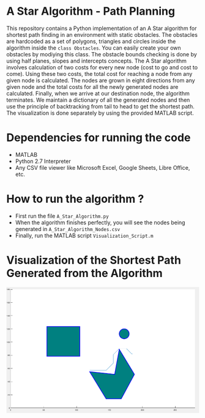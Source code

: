 # A Star Algorithm - Path Planning

This repository contains a Python implementation of an A Star algorithm for shortest path finding in an environment with static obstacles. The obstacles are hardcoded as a set of polygons, triangles and circles inside the algorithm inside the `class Obstacles`. You can easily create your own obstacles by modiying this class. The obstacle bounds checking is done by using half planes, slopes and intercepts concepts. The A Star algorithm involves calculation of two costs for every new node (cost to go and cost to come). Using these two costs, the total cost for reaching a node from any given node is calculated. The nodes are grown in eight directions from any given node and the total costs for all the newly generated nodes are calculated. Finally, when we arrive at our destination node, the algorithm terminates. We maintain a dictionary of all the generated nodes and then use the principle of backtracking from tail to head to get the shortest path. The visualization is done separately by using the provided MATLAB script. 

# Dependencies for running the code
- MATLAB
- Python 2.7 Interpreter
- Any CSV file viewer like Microsoft Excel, Google Sheets, Libre Office, etc.

# How to run the algorithm ?

- First run the file `A_Star_Algorithm.py`
- When the algorithm finishes perfectly, you will see the nodes being generated in `A_Star_Algorithm_Nodes.csv`
- Finally, run the MATLAB script `Visualization_Script.m`

# Visualization of the Shortest Path Generated from the Algorithm

![Shortest_Path_Output](Visualization_Output.png)
